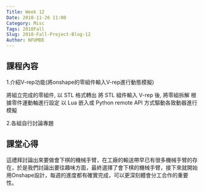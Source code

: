 ```yaml
---
Title: Week 12
Date: 2018-11-26 11:00
Category: Misc
Tags: 2018Fall
Slug: 2018-Fall-Project-Blog-12
Author: NFUMDE
---
```



<!-- PELICAN_END_SUMMARY -->

課程內容
----

1.介紹V-rep功能(將onshape的零組件輸入V-rep進行動態模擬)

將組立完成的零組件, 以 STL 格式轉出
將 STL 組件輸入 V-rep 後, 將零組拆解
根據零件運動軸進行設定
以 Lua 嵌入或 Python remote API 方式驅動各致動器進行模擬

2.各組自行討論專題

課堂心得
----

這禮拜討論出來要做會下棋的機械手臂，在工廠的輸送帶早已有很多機械手臂的存在，於是我們討論出要往趣味方面，最終選擇了會下棋的機械手臂，接下來就開始用Onshape設計，每週的進度都有確實完成，可以更深刻體會分工合作的重要性。




